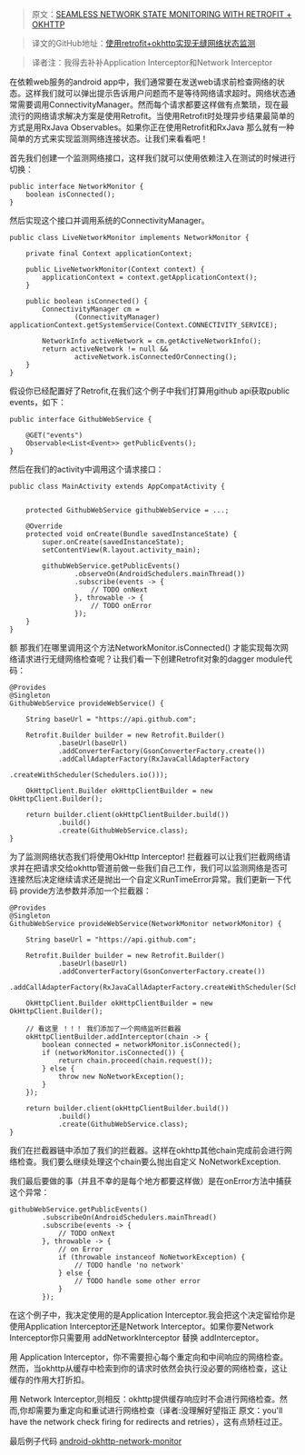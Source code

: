 >原文：[SEAMLESS NETWORK STATE MONITORING WITH RETROFIT + OKHTTP](http://blog.stablekernel.com/seamless-network-state-monitoring-with-retrofit-okhttp?utm_campaign=stable%7Ckernel+Developer+Blog+&utm_source=hs_email&utm_medium=email&utm_content=34158359&_hsenc=p2ANqtz-93ZBGz1S-0ajswYTtZ7-00zxDWnSw-juNh8FebmXWTnvf4CxLxAM4AuQpjSN7b47_8Glc4F4JxY1Q6C0J0Xb_n0mff-g&_hsmi=34158359)

>译文的GitHub地址：[使用retrofit+okhttp实现无缝网络状态监测](https://github.com/thinkSky1206/android-blog/blob/master/%E4%BD%BF%E7%94%A8retrofit%2Bokhttp%E5%AE%9E%E7%8E%B0%E6%97%A0%E7%BC%9D%E7%BD%91%E7%BB%9C%E7%8A%B6%E6%80%81%E7%9B%91%E6%B5%8B.md)

>译者注：我得去补补Application Interceptor和Network Interceptor 


在依赖web服务的android app中，我们通常要在发送web请求前检查网络的状态。这样我们就可以弹出提示告诉用户问题而不是等待网络请求超时。网络状态通常需要调用ConnectivityManager。然而每个请求都要这样做有点繁琐，现在最流行的网络请求解决方案是使用Retrofit。当使用Retrofit时处理异步结果最简单的方式是用RxJava Observables。如果你正在使用Retrofit和RxJava 那么就有一种简单的方式来实现监测网络连接状态。让我们来看看吧！

首先我们创建一个监测网络接口，这样我们就可以使用依赖注入在测试的时候进行切换：


	public interface NetworkMonitor {
	    boolean isConnected();
	}


然后实现这个接口并调用系统的ConnectivityManager。


	public class LiveNetworkMonitor implements NetworkMonitor {
	
	    private final Context applicationContext;
	
	    public LiveNetworkMonitor(Context context) {
	        applicationContext = context.getApplicationContext();
	    }
	
	    public boolean isConnected() {
	        ConnectivityManager cm =
	                (ConnectivityManager) applicationContext.getSystemService(Context.CONNECTIVITY_SERVICE);
	
	        NetworkInfo activeNetwork = cm.getActiveNetworkInfo();
	        return activeNetwork != null &&
	                activeNetwork.isConnectedOrConnecting();
	    }
	}

假设你已经配置好了Retrofit,在我们这个例子中我们打算用github api获取public events，如下：


	public interface GithubWebService {
	
	    @GET("events")
	    Observable<List<Event>> getPublicEvents();
	}

然后在我们的activity中调用这个请求接口：


	public class MainActivity extends AppCompatActivity {
	
	
	    protected GithubWebService githubWebService = ...;
	
	    @Override
	    protected void onCreate(Bundle savedInstanceState) {
	        super.onCreate(savedInstanceState);
	        setContentView(R.layout.activity_main);
	
	        githubWebService.getPublicEvents()
	                .observeOn(AndroidSchedulers.mainThread())
	                .subscribe(events -> {
	                    // TODO onNext
	                }, throwable -> {
	                    // TODO onError
	                });
	    }
	}

额 那我们在哪里调用这个方法NetworkMonitor.isConnected() 才能实现每次网络请求进行无缝网络检查呢？让我们看一下创建Retrofit对象的dagger module代码：

	@Provides
	@Singleton
	GithubWebService provideWebService() {
	
	    String baseUrl = "https://api.github.com";
	
	    Retrofit.Builder builder = new Retrofit.Builder()
	            .baseUrl(baseUrl)
	            .addConverterFactory(GsonConverterFactory.create())
	            .addCallAdapterFactory(RxJavaCallAdapterFactory
	                                    .createWithScheduler(Schedulers.io()));
	
	    OkHttpClient.Builder okHttpClientBuilder = new OkHttpClient.Builder();
	
	    return builder.client(okHttpClientBuilder.build())
	            .build()
	            .create(GithubWebService.class);
	}

为了监测网络状态我们将使用OkHttp Interceptor! 拦截器可以让我们拦截网络请求并在把请求交给okhttp管道前做一些我们自己工作，我们可以监测网络是否可连接然后决定继续请求还是抛出一个自定义RunTimeError异常。我们更新一下代码  provide方法参数并添加一个拦截器：
	
	@Provides
	@Singleton
	GithubWebService provideWebService(NetworkMonitor networkMonitor) {
	
	    String baseUrl = "https://api.github.com";
	
	    Retrofit.Builder builder = new Retrofit.Builder()
	            .baseUrl(baseUrl)
	            .addConverterFactory(GsonConverterFactory.create())
	            .addCallAdapterFactory(RxJavaCallAdapterFactory.createWithScheduler(Schedulers.io()));
	
	    OkHttpClient.Builder okHttpClientBuilder = new OkHttpClient.Builder();
	
	    // 看这里 ！！！ 我们添加了一个网络监听拦截器
	    okHttpClientBuilder.addInterceptor(chain -> {
	        boolean connected = networkMonitor.isConnected();
	        if (networkMonitor.isConnected()) {
	            return chain.proceed(chain.request());
	        } else {
	            throw new NoNetworkException();
	        }
	    });
	
	    return builder.client(okHttpClientBuilder.build())
	            .build()
	            .create(GithubWebService.class);
	}

我们在拦截器链中添加了我们的拦截器。这样在okhttp其他chain完成前会进行网络检查。我们要么继续处理这个chain要么抛出自定义 NoNetworkException.

我们最后要做的事（并且不幸的是每个地方都要这样做）是在onError方法中捕获这个异常：


	githubWebService.getPublicEvents()
	        .subscribeOn(AndroidSchedulers.mainThread()
	        .subscribe(events -> {
	            // TODO onNext
	        }, throwable -> {
	            // on Error
	            if (throwable instanceof NoNetworkException) {
	                // TODO handle 'no network'
	            } else {
	                // TODO handle some other error
	            }
	        });

在这个例子中，我决定使用的是Application Interceptor.我会把这个决定留给你是使用Application Interceptor还是Network Interceptor。如果你要Network Interceptor你只需要用 addNetworkInterceptor 替换 addInterceptor。

用 Application Interceptor，你不需要担心每个重定向和中间响应的网络检查。然而，当okhttp从缓存中检索到你的请求时依然会执行没必要的网络检查，这让缓存的作用大打折扣。

用 Network Interceptor,则相反：okhttp提供缓存响应时不会进行网络检查。然而,你却需要为重定向和重试进行网络检查（译者:没理解好望指正  原文：you'll have the network check firing for redirects and retries），这有点矫枉过正。


最后例子代码  [android-okhttp-network-monitor](https://github.com/tir38/android-okhttp-network-monitor)

